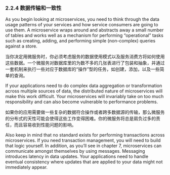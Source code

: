 ### 2.2.4 数据传输和一致性

As you begin looking at microservices, you need to think through the data usage patterns of your services and how service consumers are going to use them. A microservice wraps around and abstracts away a small number of tables and works well as a mechanism for performing “operational” tasks such as creating, adding, and performing simple \(non-complex\) queries against a store.

当你决定用微服务时，你必须考虑服务的数据使用模式以及服务消费方将如何使用这些数据。一个微服务对数据库里的为数不多的几张表进行了包装和抽象，并通过一套机制来执行一些对应于数据库的“操作”型的任务，如创建，添加，以及一些简单的查询。

If your applications need to do complex data aggregation or transformation across multiple sources of data, the distributed nature of microservices will make this work difficult. Your microservices will invariably take on too much responsibility and can also become vulnerable to performance problems.

如果你的应用需要做一些复杂的数据符合操作或者跨多数据源的传输，那么微服务的分布式的天性可能会使得这些工作变得困难。你的微服务将总是肩负过多的责任，而且容易收到性能问题的影响。

Also keep in mind that no standard exists for performing transactions across microservices. If you need transaction management, you will need to build that logic yourself. In addition, as you’ll see in chapter 7, microservices can communicate amongst themselves by using messages. Messaging introduces latency in data updates. Your applications need to handle eventual consistency where updates that are applied to your data might not immediately appear.

